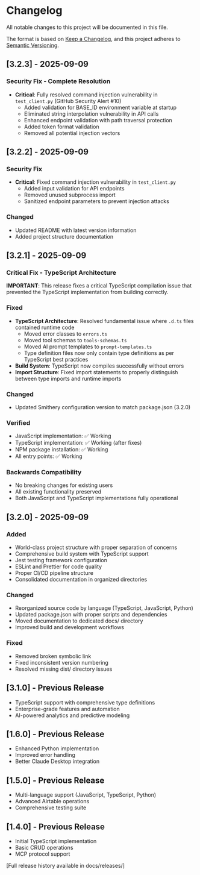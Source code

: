 # Changelog

All notable changes to this project will be documented in this file.

The format is based on [Keep a Changelog](https://keepachangelog.com/en/1.0.0/),
and this project adheres to [Semantic Versioning](https://semver.org/spec/v2.0.0.html).

## [3.2.3] - 2025-09-09

### Security Fix - Complete Resolution
- **Critical**: Fully resolved command injection vulnerability in `test_client.py` (GitHub Security Alert #10)
  - Added validation for BASE_ID environment variable at startup
  - Eliminated string interpolation vulnerability in API calls
  - Enhanced endpoint validation with path traversal protection
  - Added token format validation
  - Removed all potential injection vectors

## [3.2.2] - 2025-09-09

### Security Fix
- **Critical**: Fixed command injection vulnerability in `test_client.py`
  - Added input validation for API endpoints
  - Removed unused subprocess import
  - Sanitized endpoint parameters to prevent injection attacks

### Changed
- Updated README with latest version information
- Added project structure documentation

## [3.2.1] - 2025-09-09

### Critical Fix - TypeScript Architecture
**IMPORTANT**: This release fixes a critical TypeScript compilation issue that prevented the TypeScript implementation from building correctly.

### Fixed
- **TypeScript Architecture**: Resolved fundamental issue where `.d.ts` files contained runtime code
  - Moved error classes to `errors.ts`
  - Moved tool schemas to `tools-schemas.ts`  
  - Moved AI prompt templates to `prompt-templates.ts`
  - Type definition files now only contain type definitions as per TypeScript best practices
- **Build System**: TypeScript now compiles successfully without errors
- **Import Structure**: Fixed import statements to properly distinguish between type imports and runtime imports

### Changed
- Updated Smithery configuration version to match package.json (3.2.0)

### Verified
- JavaScript implementation: ✅ Working
- TypeScript implementation: ✅ Working (after fixes)
- NPM package installation: ✅ Working
- All entry points: ✅ Working

### Backwards Compatibility
- No breaking changes for existing users
- All existing functionality preserved
- Both JavaScript and TypeScript implementations fully operational

## [3.2.0] - 2025-09-09

### Added
- World-class project structure with proper separation of concerns
- Comprehensive build system with TypeScript support
- Jest testing framework configuration
- ESLint and Prettier for code quality
- Proper CI/CD pipeline structure
- Consolidated documentation in organized directories

### Changed
- Reorganized source code by language (TypeScript, JavaScript, Python)
- Updated package.json with proper scripts and dependencies
- Moved documentation to dedicated docs/ directory
- Improved build and development workflows

### Fixed
- Removed broken symbolic link
- Fixed inconsistent version numbering
- Resolved missing dist/ directory issues

## [3.1.0] - Previous Release
- TypeScript support with comprehensive type definitions
- Enterprise-grade features and automation
- AI-powered analytics and predictive modeling

## [1.6.0] - Previous Release
- Enhanced Python implementation
- Improved error handling
- Better Claude Desktop integration

## [1.5.0] - Previous Release
- Multi-language support (JavaScript, TypeScript, Python)
- Advanced Airtable operations
- Comprehensive testing suite

## [1.4.0] - Previous Release
- Initial TypeScript implementation
- Basic CRUD operations
- MCP protocol support

[Full release history available in docs/releases/]